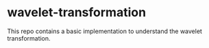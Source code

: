 # wavelet-transformation
This repo contains a basic implementation to understand the wavelet transformation.
